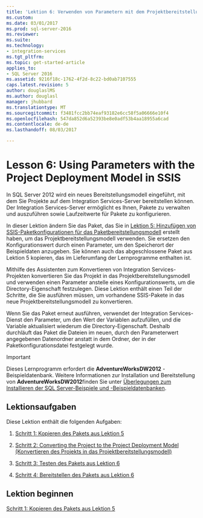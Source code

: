 ```yaml
---
title: 'Lektion 6: Verwenden von Parametern mit dem Projektbereitstellungsmodell in SSIS | Microsoft Docs'
ms.custom: 
ms.date: 03/01/2017
ms.prod: sql-server-2016
ms.reviewer: 
ms.suite: 
ms.technology:
- integration-services
ms.tgt_pltfrm: 
ms.topic: get-started-article
applies_to:
- SQL Server 2016
ms.assetid: 9216f18c-1762-4f2d-8c22-bd0ab7107555
caps.latest.revision: 5
author: douglaslMS
ms.author: douglasl
manager: jhubbard
ms.translationtype: MT
ms.sourcegitcommit: f3481fcc2bb74eaf93182e6cc58f5a06666e10f4
ms.openlocfilehash: 547da852d6a52393be8e0adf53b4aa18955a6cad
ms.contentlocale: de-de
ms.lasthandoff: 08/03/2017

---
```

# <a name="lesson-6-using-parameters-with-the-project-deployment-model-in-ssis"></a>Lesson 6: Using Parameters with the Project Deployment Model in SSIS
In SQL Server 2012 wird ein neues Bereitstellungsmodell eingeführt, mit dem Sie Projekte auf dem Integration Services-Server bereitstellen können. Der Integration Services-Server ermöglicht es Ihnen, Pakete zu verwalten und auszuführen sowie Laufzeitwerte für Pakete zu konfigurieren.  
  
In dieser Lektion ändern Sie das Paket, das Sie in [Lektion 5: Hinzufügen von SSIS-Paketkonfigurationen für das Paketbereitstellungsmodell](../integration-services/lesson-5-add-ssis-package-configurations-for-the-package-deployment-model.md) erstellt haben, um das Projektbereitstellungsmodell verwenden. Sie ersetzen den Konfigurationswert durch einen Parameter, um den Speicherort der Beispieldaten anzugeben. Sie können auch das abgeschlossene Paket aus Lektion 5 kopieren, das im Lieferumfang der Lernprogramme enthalten ist.  
  
Mithilfe des Assistenten zum Konvertieren von Integration Services-Projekten konvertieren Sie das Projekt in das Projektbereitstellungsmodell und verwenden einen Parameter anstelle eines Konfigurationswerts, um die Directory-Eigenschaft festzulegen. Diese Lektion enthält einen Teil der Schritte, die Sie ausführen müssen, um vorhandene SSIS-Pakete in das neue Projektbereitstellungsmodell zu konvertieren.  
  
Wenn Sie das Paket erneut ausführen, verwendet der Integration Services-Dienst den Parameter, um den Wert der Variablen aufzufüllen, und die Variable aktualisiert wiederum die Directory-Eigenschaft. Deshalb durchläuft das Paket die Dateien im neuen, durch den Parameterwert angegebenen Datenordner anstatt in dem Ordner, der in der Paketkonfigurationsdatei festgelegt wurde.  
  
> [!IMPORTANT]  
> Dieses Lernprogramm erfordert die **AdventureWorksDW2012** -Beispieldatenbank. Weitere Informationen zur Installation und Bereitstellung von **AdventureWorksDW2012**finden Sie unter [Überlegungen zum Installieren der SQL Server-Beispiele und -Beispieldatenbanken](http://technet.microsoft.com/en-us/library/ms161556%28v=sql.105%29).  
  
## <a name="lesson-tasks"></a>Lektionsaufgaben  
Diese Lektion enthält die folgenden Aufgaben:  
  
1.  [Schritt 1: Kopieren des Pakets aus Lektion 5](../integration-services/lesson-6-1-copying-the-lesson-5-package.md)  
  
2.  [Schritt 2: Converting the Project to the Project Deployment Model (Konvertieren des Projekts in das Projektbereitstellungsmodell)](../integration-services/lesson-6-2-converting-the-project-to-the-project-deployment-model.md)  
  
3.  [Schritt 3: Testen des Pakets aus Lektion 6](../integration-services/lesson-6-3-testing-the-lesson-6-package.md)  
  
4.  [Schritt 4: Bereitstellen des Pakets aus Lektion 6](../integration-services/lesson-6-4-deploying-the-lesson-6-package.md)  
  
## <a name="start-the-lesson"></a>Lektion beginnen  
[Schritt 1: Kopieren des Pakets aus Lektion 5](../integration-services/lesson-6-1-copying-the-lesson-5-package.md)  
  

